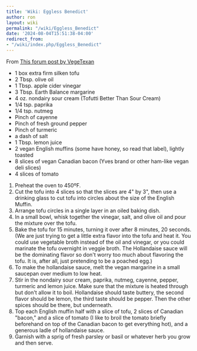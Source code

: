 ```yaml
---
title: 'Wiki: Eggless Benedict'
author: ron
layout: wiki
permalink: "/wiki/Eggless_Benedict"
date: '2024-08-04T15:51:38-04:00'
redirect_from:
- "/wiki/index.php/Eggless_Benedict"
---
```


From [This forum post by VegeTexan](http://www.veganrepresent.com/forums/showthread.php?p=396347&postcount=10)

-   1 box extra firm silken tofu
-   2 Tbsp. olive oil
-   1 Tbsp. apple cider vinegar
-   3 Tbsp. Earth Balance margarine
-   4 oz. nondairy sour cream (Tofutti Better Than Sour Cream)
-   1/4 tsp. paprika
-   1/4 tsp. nutmeg
-   Pinch of cayenne
-   Pinch of fresh ground pepper
-   Pinch of turmeric
-   a dash of salt
-   1 Tbsp. lemon juice
-   2 vegan English muffins (some have honey, so read that label), lightly toasted
-   8 slices of vegan Canadian bacon (Yves brand or other ham-like vegan deli slices)
-   4 slices of tomato

1.  Preheat the oven to 450ºF.
2.  Cut the tofu into 4 slices so that the slices are 4\" by 3\", then use a drinking glass to cut tofu into circles about the size of the English Muffin.
3.  Arrange tofu circles in a single layer in an oiled baking dish.
4.  In a small bowl, whisk together the vinegar, salt, and olive oil and pour the mixture over the tofu.
5.  Bake the tofu for 15 minutes, turning it over after 8 minutes, 20 seconds. (We are just trying to get a little extra flavor into the tofu and heat it. You could use vegetable broth instead of the oil and vinegar, or you could marinate the tofu overnight in veggie broth. The Hollandaise sauce will be the dominating flavor so don\'t worry too much about flavoring the tofu. It is, after all, just pretending to be a poached egg.)
6.  To make the hollandaise sauce, melt the vegan margarine in a small saucepan over medium to low heat.
7.  Stir in the nondairy sour cream, paprika, nutmeg, cayenne, pepper, turmeric and lemon juice. Make sure that the mixture is heated through but don't allow it to boil. Hollandaise should taste buttery, the second flavor should be lemon, the third taste should be pepper. Then the other spices should be there, but underneath.
8.  Top each English muffin half with a slice of tofu, 2 slices of Canadian "bacon," and a slice of tomato (I like to broil the tomato briefly beforehand on top of the Canadian bacon to get everything hot), and a generous ladle of hollandaise sauce.
9.  Garnish with a sprig of fresh parsley or basil or whatever herb you grow and then serve.
